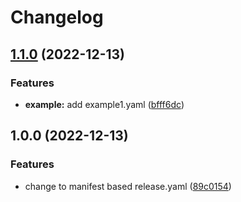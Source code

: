 # Changelog

## [1.1.0](https://github.com/hero-david/release-please-test/compare/example-v1.0.0...example-v1.1.0) (2022-12-13)


### Features

* **example:** add example1.yaml ([bfff6dc](https://github.com/hero-david/release-please-test/commit/bfff6dcb5588ea075b6e8618ba28929bb458d819))

## 1.0.0 (2022-12-13)


### Features

* change to manifest based release.yaml ([89c0154](https://github.com/hero-david/release-please-test/commit/89c0154681835a7d8877385095f6af9ae650fc40))
